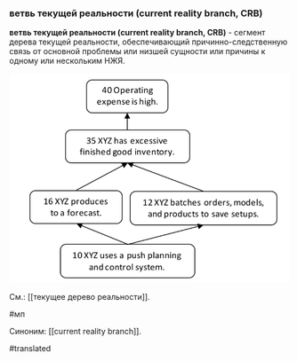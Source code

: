 ### ветвь текущей реальности (current reality branch, CRB)

**ветвь текущей реальности (current reality branch, CRB)** - сегмент дерева текущей реальности, обеспечивающий причинно-следственную связь от основной проблемы или низшей сущности или причины к одному или нескольким НЖЯ.

![](images/image23.png)

См.: [[текущее дерево реальности]].

#мп

Синоним: [[current reality branch]].

#translated

